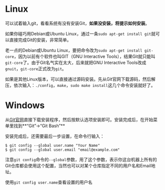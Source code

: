 # Linux

可以试着输入git，看看系统有没有安装Git，**如果没安装，将提示如何安装**。

如果你碰巧用Debian或Ubuntu Linux，通过一条`sudo apt-get install git`就可以直接完成Git的安装，非常简单。

老一点的Debian或Ubuntu Linux，要把命令改为`sudo apt-get install git-core`，因为以前有个软件也叫GIT（GNU Interactive Tools），结果Git就只能叫`git-core`了。由于Git名气实在太大，后来就把GNU Interactive Tools改成`gnuit`，`git-core`正式改为`git`。

如果是其他Linux版本，可以直接通过源码安装。先从Git官网下载源码，然后解压，依次输入：`./config`，`make`，`sudo make install`这几个命令安装就好了。



# Windows

从[Git官网](https://git-scm.com/downloads)直接下载安装程序，然后按默认选项安装即可。安装完成后，在开始菜单里找到**“Git”->“Git Bash”**

安装完成后，还需要最后一步设置，在命令行输入：

```Git
$ git config --global user.name "Your Name"
$ git config --global user.email "email@example.com"
```

注意`git config`命令的`--global`参数，用了这个参数，表示你这台机器上所有的Git仓库都会使用这个配置，当然也可以对某个仓库指定不同的用户名和Email地址。

使用`git config user.name`查看设置的用户名
